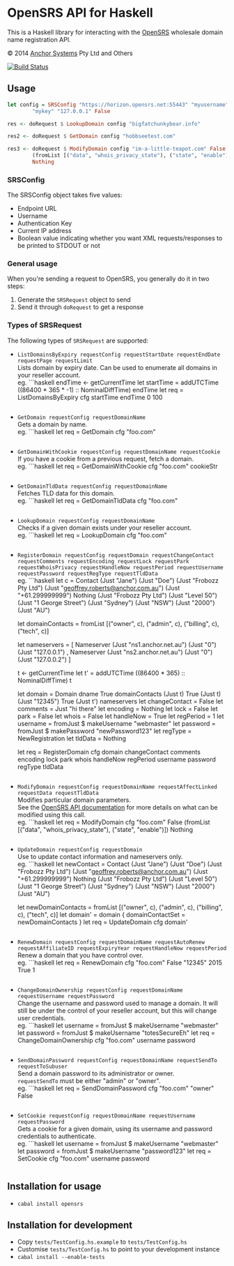 # OpenSRS API for Haskell

This is a Haskell library for interacting with the [OpenSRS][] wholesale domain
name registration API.

© 2014 [Anchor Systems][] Pty Ltd and Others

[![Build Status](https://travis-ci.org/anchor/haskell-opensrs.svg)](https://travis-ci.org/anchor/haskell-opensrs)

[OpenSRS]: https://opensrs.com/
[Anchor Systems]: http://www.anchor.com.au/

## Usage

```haskell
let config = SRSConfig "https://horizon.opensrs.net:55443" "myusername"
        "mykey" "127.0.0.1" False

res <- doRequest $ LookupDomain config "bigfatchunkybear.info"

res2 <- doRequest $ GetDomain config "hobbseetest.com"

res3 <- doRequest $ ModifyDomain config "im-a-little-teapot.com" False
        (fromList [("data", "whois_privacy_state"), ("state", "enable")])
        Nothing
```

### SRSConfig

The SRSConfig object takes five values:

* Endpoint URL
* Username
* Authentication Key
* Current IP address
* Boolean value indicating whether you want XML requests/responses to be printed to STDOUT or not

### General usage

When you're sending a request to OpenSRS, you generally do it in two steps:

1. Generate the `SRSRequest` object to send
2. Send it through `doRequest` to get a response

### Types of SRSRequest

The following types of `SRSRequest` are supported:

* `ListDomainsByExpiry requestConfig requestStartDate requestEndDate requestPage requestLimit`  
  Lists domain by expiry date. Can be used to enumerate all domains in your reseller account.  
  eg. ```haskell
  endTime <- getCurrentTime
  let startTime = addUTCTime ((86400 * 365 * -1) :: NominalDiffTime) endTime
  let req = ListDomainsByExpiry cfg startTime endTime 0 100
  ```
* `GetDomain requestConfig requestDomainName`  
  Gets a domain by name.  
  eg. ```haskell
  let req = GetDomain cfg "foo.com"
  ```
* `GetDomainWithCookie requestConfig requestDomainName requestCookie`  
  If you have a cookie from a previous request, fetch a domain.  
  eg. ```haskell
  let req = GetDomainWithCookie cfg "foo.com" cookieStr
  ```
* `GetDomainTldData requestConfig requestDomainName`  
  Fetches TLD data for this domain.  
  eg. ```haskell
  let req = GetDomainTldData cfg "foo.com"
  ```
* `LookupDomain requestConfig requestDomainName`  
  Checks if a given domain exists under your reseller account.  
  eg. ```haskell
  let req = LookupDomain cfg "foo.com"
  ```
* `RegisterDomain requestConfig requestDomain requestChangeContact requestComments requestEncoding requestLock requestPark requestWhoisPrivacy requestHandleNow requestPeriod requestUsername requestPassword requestRegType requestTldData`  
   eg. ```haskell
    let c = Contact (Just "Jane")
                        (Just "Doe")
                        (Just "Frobozz Pty Ltd")
                        (Just "geoffrey.roberts@anchor.com.au")
                        (Just "+61.299999999")
                        Nothing
                        (Just "Frobozz Pty Ltd")
                        (Just "Level 50")
                        (Just "1 George Street")
                        (Just "Sydney")
                        (Just "NSW")
                        (Just "2000")
                        (Just "AU")

    let domainContacts = fromList [("owner", c),
                                   ("admin", c),
                                   ("billing", c),
                                   ("tech", c)]

    let nameservers = [ Nameserver (Just "ns1.anchor.net.au") (Just "0") (Just "127.0.0.1")
                      , Nameserver (Just "ns2.anchor.net.au") (Just "0") (Just "127.0.0.2") ]

    t <- getCurrentTime
    let t' = addUTCTime ((86400 * 365) :: NominalDiffTime) t

    let domain = Domain dname True domainContacts (Just t) True (Just t) (Just "12345") True (Just t') nameservers
    let changeContact = False
    let comments      = Just "hi there"
    let encoding      = Nothing
    let lock          = False
    let park          = False
    let whois         = False
    let handleNow     = True
    let regPeriod     = 1
    let username      = fromJust $ makeUsername "webmaster"
    let password      = fromJust $ makePassword "newPassword123"
    let regType       = NewRegistration
    let tldData       = Nothing

    let req = RegisterDomain cfg domain changeContact comments encoding lock park whois handleNow regPeriod username password regType tldData
   ```
* `ModifyDomain requestConfig requestDomainName requestAffectLinked requestData requestTldData`  
   Modifies particular domain parameters.  
   See the [OpenSRS API documentation](https://opensrs.com/resources/documentation/) for more details on what can be modified using this call.  
    eg. ```haskell
    let req = ModifyDomain cfg "foo.com" False (fromList [("data", "whois_privacy_state"), ("state", "enable")]) Nothing
    ```
* `UpdateDomain requestConfig requestDomain`  
  Use to update contact information and nameservers only.  
    eg. ```haskell
    let newContact = Contact (Just "Jane")
                        (Just "Doe")
                        (Just "Frobozz Pty Ltd")
                        (Just "geoffrey.roberts@anchor.com.au")
                        (Just "+61.299999999")
                        Nothing
                        (Just "Frobozz Pty Ltd")
                        (Just "Level 50")
                        (Just "1 George Street")
                        (Just "Sydney")
                        (Just "NSW")
                        (Just "2000")
                        (Just "AU")

    let newDomainContacts = fromList [("owner", c),
                                   ("admin", c),
                                   ("billing", c),
                                   ("tech", c)]
    let domain' = domain { domainContactSet = newDomainContacts }
    let req = UpdateDomain cfg domain'
    ```
* `RenewDomain requestConfig requestDomainName requestAutoRenew requestAffiliateID requestExpiryYear requestHandleNow requestPeriod`  
  Renew a domain that you have control over.  
    eg. ```haskell
    let req = RenewDomain cfg "foo.com" False "12345" 2015 True 1
    ```
* `ChangeDomainOwnership requestConfig requestDomainName requestUsername requestPassword`  
  Change the username and password used to manage a domain. It will still be under the control of your reseller account, but this will change user credentials.  
   eg. ```haskell
   let username = fromJust $ makeUsername "webmaster"
   let password = fromJust $ makeUsername "totesSecureEh"
   let req = ChangeDomainOwnership cfg "foo.com" username password
   ```
* `SendDomainPassword requestConfig requestDomainName requestSendTo requestToSubuser`  
  Send a domain password to its administrator or owner.  
   `requestSendTo` must be either "admin" or "owner".  
   eg. ```haskell
   let req = SendDomainPassword cfg "foo.com" "owner" False
   ```
* `SetCookie requestConfig requestDomainName requestUsername requestPassword`  
  Gets a cookie for a given domain, using its username and password credentials to authenticate.  
   eg. ```haskell
   let username = fromJust $ makeUsername "webmaster"
   let password = fromJust $ makeUsername "password123"
   let req = SetCookie cfg "foo.com" username password
   ```

## Installation for usage

* `cabal install opensrs`

## Installation for development

* Copy `tests/TestConfig.hs.example` to `tests/TestConfig.hs`
* Customise `tests/TestConfig.hs` to point to your development instance
* `cabal install --enable-tests`

